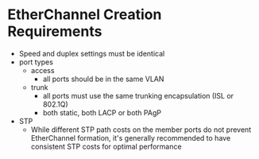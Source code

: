 # EtherChannel Creation Requirements

- Speed and duplex settings must be identical
- port types
    - access
        - all ports should be in the same VLAN
    - trunk
        - all ports must use the same trunking encapsulation (ISL or 802.1Q)
        - both static, both LACP or both PAgP
- STP
    - While different STP path costs on the member ports do not prevent EtherChannel formation, it's generally recommended to have consistent STP costs for optimal performance
